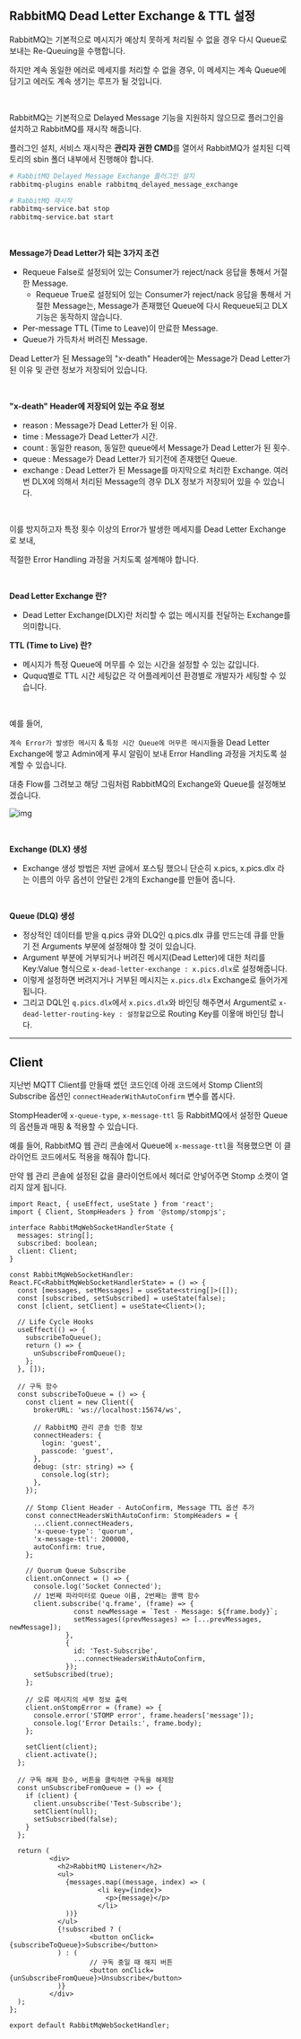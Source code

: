 ## RabbitMQ Dead Letter Exchange & TTL 설정

RabbitMQ는 기본적으로 메시지가 예상치 못하게 처리될 수 없을 경우 다시 Queue로 보내는 Re-Queuing을 수행합니다.

하지만 계속 동일한 에러로 메세지를 처리할 수 없을 경우, 이 메세지는 계속 Queue에 담기고 에러도 계속 생기는 루프가 될 것입니다.

<br>

RabbitMQ는 기본적으로 Delayed Message 기능을 지원하지 않으므로 플러그인을 설치하고 RabbitMQ를 재시작 해줍니다.

플러그인 설치, 서비스 재시작은 **관리자 권한 CMD**를 열어서 RabbitMQ가 설치된 디렉토리의 sbin 폴더 내부에서 진행해야 합니다.

```bash
# RabbitMQ Delayed Message Exchange 플러그인 설치
rabbitmq-plugins enable rabbitmq_delayed_message_exchange

# RabbitMQ 재시작
rabbitmq-service.bat stop
rabbitmq-service.bat start
```

<br>

**Message가 Dead Letter가 되는 3가지 조건**

- Requeue False로 설정되어 있는 Consumer가 reject/nack 응답을 통해서 거절한 Message.
  - Requeue True로 설정되어 있는 Consumer가 reject/nack 응답을 통해서 거절한 Message는, Message가 존재했던 Queue에 다시 Requeue되고 DLX 기능은 동작하지 않습니다.
- Per-message TTL (Time to Leave)이 만료한 Message.
- Queue가 가득차서 버려진 Message.

Dead Letter가 된 Message의 "x-death" Header에는 Message가 Dead Letter가 된 이유 및 관련 정보가 저장되어 있습니다.

<br>

**"x-death" Header에 저장되어 있는 주요 정보**

- reason : Message가 Dead Letter가 된 이유.
- time : Message가 Dead Letter가 시간.
- count : 동일한 reason, 동일한 queue에서 Message가 Dead Letter가 된 횟수.
- queue : Message가 Dead Letter가 되기전에 존재했던 Queue.
- exchange : Dead Letter가 된 Message를 마지막으로 처리한 Exchange. 여러번 DLX에 의해서 처리된 Message의 경우 DLX 정보가 저장되어 있을 수 있습니다.

<br>

이를 방지하고자 특정 횟수 이상의 Error가 발생한 메세지를 Dead Letter Exchange로 보내,

적절한 Error Handling 과정을 거치도록 설계해야 합니다.

<br>

**Dead Letter Exchange 란?**
- Dead Letter Exchange(DLX)란 처리할 수 없는 메시지를 전달하는 Exchange를 의미합니다.

**TTL (Time to Live) 란?**
- 메시지가 특정 Queue에 머무를 수 있는 시간을 설정할 수 있는 값입니다.
- Ququq별로 TTL 시간 세팅값은 각 어플레케이션 환경별로 개발자가 세팅할 수 있습니다.

<br>

예를 들어,

`계속 Error가 발생한 메시지` & `특정 시간 Queue에 머무른 메시지`들을 Dead Letter Exchange에 쌓고 Admin에게 푸시 알림이 보내 Error Handling 과정을 거치도록 설계할 수 있습니다.



대충 Flow를 그려보고 해당 그림처럼 RabbitMQ의 Exchange와 Queue를 설정해보겠습니다.

![img](https://raw.githubusercontent.com/spacedustz/Obsidian-Image-Server/main/img2/dlx.png)

<br>

**Exchange (DLX) 생성**
- Exchange 생성 방법은 저번 글에서 포스팅 했으니 단순히 x.pics, x.pics.dlx 라는 이름의 아무 옵션이 안달린 2개의 Exchange를 만들어 줍니다.

<br>

**Queue (DLQ) 생성**
- 정상적인 데이터를 받을 q.pics 큐와 DLQ인 q.pics.dlx 큐를 만드는데 큐를 만들기 전 Arguments 부분에 설정해야 할 것이 있습니다.
- Argument 부분에 거부되거나 버려진 메시지(Dead Letter)에 대한 처리를 Key:Value 형식으로 `x-dead-letter-exchange : x.pics.dlx`로 설정해줍니다.
- 이렇게 설정하면 버려지거나 거부된 메시지는 `x.pics.dlx` Exchange로 들어가게 됩니다.
- 그리고 DQL인 `q.pics.dlx`에서 `x.pics.dlx`와 바인딩 해주면서 Argument로 `x-dead-letter-routing-key : 설정할값`으로 Routing Key를 이욯애 바인딩 합니다.

---

## Client

지난번 MQTT Client를 만들때 썼던 코드인데 아래 코드에서 Stomp Client의 Subscribe 옵션인 `connectHeaderWithAutoConfirm` 변수를 봅시다.

StompHeader에 `x-queue-type`, `x-message-ttl` 등 RabbitMQ에서 설정한 Queue의 옵션들과 매핑 & 적용할 수 있습니다.

예를 들어, RabbitMQ 웹 관리 콘솔에서 Queue에 `x-message-ttl`을 적용했으면 이 클라이언트 코드에서도 적용을 해줘야 합니다.

만약 웹 관리 콘솔에 설정된 값을 클라이언트에서 헤더로 안넣어주면 Stomp 소켓이 열리지 않게 됩니다.

```tsx
import React, { useEffect, useState } from 'react';
import { Client, StompHeaders } from '@stomp/stompjs';

interface RabbitMqWebSocketHandlerState {
  messages: string[];
  subscribed: boolean;
  client: Client;
}

const RabbitMqWebSocketHandler: React.FC<RabbitMqWebSocketHandlerState> = () => {
  const [messages, setMessages] = useState<string[]>([]);
  const [subscribed, setSubscribed] = useState(false);
  const [client, setClient] = useState<Client>();

  // Life Cycle Hooks  
  useEffect(() => {
    subscribeToQueue();
    return () => {
      unSubscribeFromQueue();
    };
  }, []);

  // 구독 함수  
  const subscribeToQueue = () => {
    const client = new Client({
      brokerURL: 'ws://localhost:15674/ws',

      // RabbitMQ 관리 콘솔 인증 정보  
      connectHeaders: {
        login: 'guest',
        passcode: 'guest',
      },
      debug: (str: string) => {
        console.log(str);
      },
    });

    // Stomp Client Header - AutoConfirm, Message TTL 옵션 추가  
    const connectHeadersWithAutoConfirm: StompHeaders = {
      ...client.connectHeaders,
      'x-queue-type': 'quorum',
      'x-message-ttl': 200000,
      autoConfirm: true,
    };

    // Quorum Queue Subscribe  
    client.onConnect = () => {
      console.log('Socket Connected');
      // 1번째 파라미터로 Queue 이름, 2번째는 콜백 함수  
      client.subscribe('q.frame', (frame) => {
                const newMessage = `Test - Message: ${frame.body}`;
                setMessages((prevMessages) => [...prevMessages, newMessage]);
              },
              {
                id: 'Test-Subscribe',
                ...connectHeadersWithAutoConfirm,
              });
      setSubscribed(true);
    };

    // 오류 메시지의 세부 정보 출력  
    client.onStompError = (frame) => {
      console.error('STOMP error', frame.headers['message']);
      console.log('Error Details:', frame.body);
    };

    setClient(client);
    client.activate();
  };

  // 구독 해제 함수, 버튼을 클릭하면 구독을 해제함  
  const unSubscribeFromQueue = () => {
    if (client) {
      client.unsubscribe('Test-Subscribe');
      setClient(null);
      setSubscribed(false);
    }
  };

  return (
          <div>
            <h2>RabbitMQ Listener</h2>
            <ul>
              {messages.map((message, index) => (
                      <li key={index}>
                        <p>{message}</p>
                      </li>
              ))}
            </ul>
            {!subscribed ? (
                    <button onClick={subscribeToQueue}>Subscribe</button>
            ) : (
                    // 구독 중일 때 해지 버튼  
                    <button onClick={unSubscribeFromQueue}>Unsubscribe</button>
            )}
          </div>
  );
};

export default RabbitMqWebSocketHandler;
```